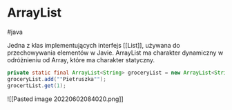 # ArrayList
#java 

Jedna z klas implementujących interfejs [[List]], używana do przechowywania elementów w Javie. ArrayList ma charakter dynamiczny w odróżnieniu od Array, które ma charakter statyczny.

```java
private static final ArrayList<String> groceryList = new ArrayList<String>();
groceryList.add(""Pietruszka"");
grocertList.get(1);
```

![[Pasted image 20220602084020.png]]